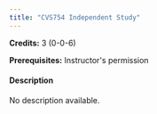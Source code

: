 ```yaml
---
title: "CVS754 Independent Study"
---
```

**Credits:** 3 (0-0-6)

**Prerequisites:** Instructor's permission

#### Description
No description available.